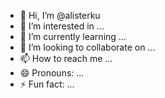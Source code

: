 - 👋 Hi, I’m @alisterku
- 👀 I’m interested in ...
- 🌱 I’m currently learning ...
- 💞️ I’m looking to collaborate on ...
- 📫 How to reach me ...
- 😄 Pronouns: ...
- ⚡ Fun fact: ...

<!---
alisterku/alisterku is a ✨ special ✨ repository because its `README.md` (this file) appears on your GitHub profile.
You can click the Preview link to take a look at your changes.
--->
